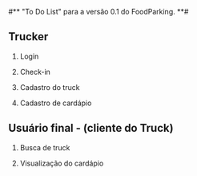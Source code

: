 #** "To Do List" para a versão 0.1 do FoodParking. **#

## Trucker ##

1. Login

2. Check-in

3. Cadastro do truck

4. Cadastro de cardápio





## Usuário final - (cliente do Truck) ##

1. Busca de truck

2. Visualização do cardápio